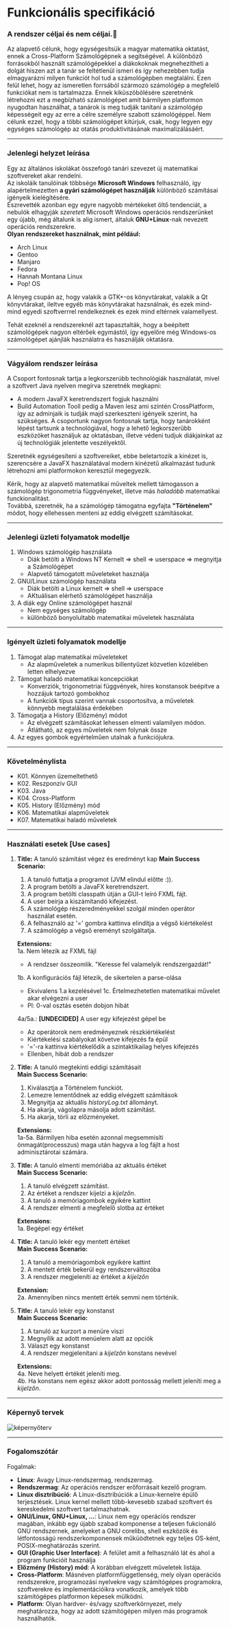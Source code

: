 # Funkcionális specifikáció  
### A rendszer céljai és nem céljai.
Az alapvető célunk, hogy egységesítsük a magyar matematika oktatást, ennek a Cross-Platform Számológépnek a segítségével. A különböző forrásokból használt számológépekkel a diákokoknak megnehezítheti a dolgát hiszen azt a tanár se feltétlenül ismeri és így nehezebben tudja elmagyarázni milyen funkciót hol tud a számológépben megtalálni. Ezen felül lehet, hogy az ismeretlen forrsából szármozó számológép a megfelelő funkciókat nem is tartalmazza. Ennek kiküszöbölésére szeretnénk létrehozni ezt a megbízható számológépet amit bármilyen platformon nyugodtan használhat, a tanárok is meg tudják tanítani a számológép képességeit egy az erre a célre személyre szabott számológéppel. Nem célunk ezzel, hogy a többi számológépet kitúrjuk, csak, hogy legyen egy egységes számológép az otatás produktivitásának maximalizálásáért.

---

### Jelenlegi helyzet leírása
Egy az általános iskolákat összefogó tanári szevezet új matematikai szoftvereket akar rendelni.     
Az iskoláik tanulóinak többsége **Microsoft Windows** felhasználó, így
alapértelmezetten **a gyári számológépet használják** különböző számításai igényeik kielégítésére.      
Észrevették azonban egy egyre nagyobb mértékeket öltő tendenciát, a nebulók
elhagyják _szeretett_ Microsoft Windows operációs rendszerünket egy újabb, még általunk is alig ismert, általuk __GNU+Linux__-nak nevezett operációs rendszerekre.       
__Olyan rendszereket használnak, mint például:__   
* Arch Linux
* Gentoo
* Manjaro
* Fedora
* Hannah Montana Linux
* Pop! OS    

A lényeg csupán az, hogy valakik a GTK+-os könyvtárakat, valakik a Qt könyvtárakat, ileltve egyéb más könyvtárakat hazsnálnak, és ezek mind-mind egyedi szoftverrrel rendelkeznek és ezek mind eltérnek valamellyest.  
  
Tehát ezeknél a rendszereknél azt tapasztalták, hogy a beépített számológépek nagyon eltérőek egymástól, így egyelőre még Windows-os számológépet ajánjlák használatra és használják oktatásra.    

---

### Vágyálom rendszer leírása  
A Csoport fontosnak tartja a legkorszerúbb technológiák használatát, mivel a szoftvert Java nyelven megírva szeretnék megkapni:
* A modern JavaFX keretrendszert fogjuk használni
* Build Automation Tooll pedig a Maven lesz ami szintén CrossPlatform, így az adminjaik is tudják majd szerkeszteni igényeik szerint, ha szükséges.
A csoportunk nagyon fontosnak tartja, hogy tanárokként lépést tartsunk a technológiával, hogy a lehető legkorszerűbb eszközöket használjuk az oktatásban, illetve védeni tudjuk diákjainkat az új technológiák jelentette veszélyektől.    
   
Szeretnék egységesíteni a szoftvereiket, ebbe beletartozik a kinézet is, szerencsére a JavaFX használatával modern kinézetű alkalmazást tudunk létrehozni ami platformokon keresztül megegyezik.   

Kérik, hogy az alapvető matematikai műveltek mellett támogasson a számológép trigonometria függvényeket, illetve más _haladóbb_ matematikai funckionalitást.    
Továbbá, szeretnék, ha a számológép támogatna egyfajta __"Történelem"__ módot, hogy ellehessen menteni az eddig elvégzett számításokat.

---

### Jelenlegi üzleti folyamatok modellje
1. Windows számológép használata
	- Diák betölti a Windows NT Kernelt => shell => userspace => megnyitja a Számológépet
	- Alapvető támogatott műveleteket használja
2. GNU/Linux számológép használata
	- Diák betölti a Linux kernelt => shell => userspace
	- AKtuálisan elérhető számológépet használja
3. A diák egy Online számológépet használ
	- Nem egységes számológép
	- különböző bonyolultabb matematikai műveletek használata

---

### Igényelt üzleti folyamatok modellje

1. Támogat alap matematikai műveleteket
    - Az alapműveletek a numerikus billentyűzet közvetlen közelében letten elhelyezve
2. Támogat haladó matematikai koncepciókat
    - Konverziók, trigonometriai függvények, híres konstansok beépítve a hozzájuk tartozó gombokhoz
    - A funkciók típus szerint vannak csoportosítva, a műveletek könnyebb megtalálása érdekében
3. Támogatja a History (Előzmény) módot
    - Az elvégzett számításokat lehessen elmenti valamilyen módon.
    - Átlátható, az egyes műveletek nem folynak össze
4. Az egyes gombok egyértelműen utalnak a funkciójukra.

---

### Követelménylista

- K01. Könnyen űzemeltethető
- K02. Reszponzív GUI
- K03. Java
- K04. Cross-Platform
- K05. History (Előzmény) mód
- K06. Matematikai alapműveletek
- K07. Matematikai haladó műveletek

---

### Használati esetek [Use cases]
1. __Title:__  A tanuló számítást végez és eredményt kap
   __Main Success Scenario:__ 
    1. A tanuló futtatja a programot (JVM elindul előtte :)).
    2. A program betölti a JavaFX keretrendszert.
    3. A program betölti classpath útján a GUI-t leíró FXML fájt.
    4. A user beírja a kiszámítandó kifejezést.
    5. A számológép részeredményekkel szolgál minden operátor használat esetén.
    6. A felhasználó az '=' gombra kattinva elindítja a végső kiértékelést
    7. A számológép a végső ereményt szolgáltatja.               

    __Extensions:__   
    1a. Nem létezik az FXML fájl    
   * A rendzser összeomlik. "Keresse fel valamelyik rendszergazdát!"  

   1b. A konfigurációs fájl létezik, de sikertelen a parse-olása
   * Ekvivalens 1.a kezelésével
   1c. Értelmezhetetlen matematikai művelet akar elvégezni a user
   * Pl: 0-val osztás esetén dobjon hibát 

   4a/5a.: __[UNDECIDED]__ A user egy kifejezést gépel be
   * Az operátorok nem eredményeznek részkiértékelést
   * Kiértékelési szabályokat követve kifejezés fa épül
   * '='-ra kattinva kiértékelődik a szintaktikailag helyes kifejezés
   * Ellenben, hibát dob a rendszer


2. __Title:__  A tanuló megtekinti eddigi számításait  
   __Main Success Scenario:__     
   1. Kiválasztja a Történelem funckiót.
   2. Lemezre lementődnek az eddig elvégzett számítások
   3. Megnyitja az aktuális _historyLog.txt_ állományt.
   4. Ha akarja, vágolapra másolja adott számítást.
   5. Ha akarja, törli az előzményeket.

   __Extensions:__   
   1a-5a. Bármilyen hiba esetén azonnal megsemmisíti önmagát(processzus) maga után hagyva a log fájlt a host adminisztárotai számára.   

3. __Title:__ A tanuló elmenti memóriába az aktuális értéket        
   __Main Success Scenario:__       
   1. A tanuló elvégzett számítást.
   2. Az értéket a rendszer kijelzi a _kijelzőn_.
   3. A tanuló a  memóriagombok egyikére kattint
   4. A rendszer elmenti a megfelelő slotba az értéket

   __Extensions__:    
   1a. Begépel egy értéket   

4. __Title:__ A tanuló lekér egy mentett értéket     
   __Main Success Scenario:__      
   1. A tanuló a memóriagombok egyikére kattint
   2. A mentett érték bekerül egy rendszerváltozóba
   3. A rendszer megjeleníti az értéket a _kijelzőn_

   __Extension:__    
   2a. Amennyiben nincs mentett érték semmi nem történik.   

5. __Title:__ A tanuló lekér egy konstanst   
   __Main Success Scenario:__    
   1. A tanuló az kurzort a menüre viszi
   2. Megnyílik az adott menüelem alatt az opciók
   3. Választ egy konstanst
   4. A rendszer megjelenítani a _kijelzőn_ konstans nevével

   __Extensions:__  
   4a. Neve helyett értékét jeleníti meg.   
   4b. Ha konstans nem egész akkor adott pontosság mellett jeleníti meg a _kijelzőn_.


---

### Képernyő tervek

![képernyőterv](./preview/calculator.png)

---

### Fogalomszótár
Fogalmak:
* **Linux**: Avagy Linux-rendszermag, rendszermag.  
* **Rendszermag**: Az operációs rendszer erőforrásait kezelő program.
* **Linux disztribúció**: A Linux-disztribúciók a Linux-kernelre épülő terjesztések. Linux kernel mellett több-kevesebb szabad szoftvert és kereskedelmi szoftvert tartalmazhatnak.  
* **GNU/Linux, GNU+Linux, ...**: Linux nem egy operációs rendszer magában, inkább egy újabb szabad komponense a teljesen fukcionáló GNU rendszernek, amelyeket a GNU corelibs, shell eszközök és létfontosságú rendszerkomponensek műküödtetnek egy teljes OS-ként, POSIX-meghatározás szerint.
* **GUI (Graphic User Interface)**: A felület amit a felhasználó lát és ahol a program funkcióit használja
* **Előzmény (History) mód**: A korábban elvégzett műveletek listája.
* **Cross-Platform**: Másnéven platformfüggetlenség, mely olyan operációs rendszerekre, programozási nyelvekre vagy számítógépes programokra, szoftverekre és implementációikra vonatkozik, amelyek több számítógépes platformon képesek mülködni. 
* **Platform**: Olyan hardver- és/vagy szoftverkörnyezet, mely meghatározza, hogy az adott számítógépen milyen más programok használhatók.
